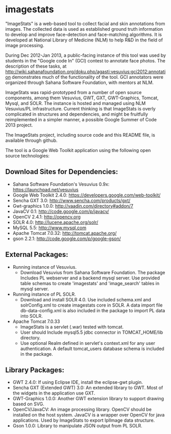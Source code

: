 imagestats
==========

"ImageStats" is a web-based tool to collect facial and skin annotations from 
images. The collected data is used as established ground truth 
information to develop and improve face-detection and face-matching 
algorithms. It is developed at National Library of Medicine (NLM) to 
help R&D in the field of image processing.

During Dec 2012-Jan 2013, a public-facing instance of this tool was used by
students in the "Google code In" (GCI) contest to annotate face photos.
The description of these tasks, at
  http://wiki.sahanafoundation.org/doku.php/agasti:vesuvius:gci2012:annotation
demonstrates much of the functionality of the tool.  GCI annotators were
organized through Sahana Software Foundation, with mentors at NLM.

ImageStats was rapid-prototyped from a number of open source components, 
among them Vesuvius, GWT, GXT, GWT-Graphics, Tomcat, Mysql, and SOLR. The 
instance is hosted and managed using NLM Vesuvius/PL infrastructure. 
Current thinking is that ImageStats is overly complicated in structures
and dependencies, and might be fruitfully reimplemented in a simpler 
manner, a possible Google Summer of Code 2013 project.

The ImageStats project, including source code and this README file,
is available through github.

The tool is a Google Web Toolkit application using the following open 
source technologies:

Download Sites for Dependencies:
--------------------------------
- Sahana Software Foundation's Vesuvius 0.9x:
  https://launchpad.net/vesuvius
- Google Web Toolkit 2.4.0:
  https://developers.google.com/web-toolkit/
- Sencha GXT 3.0:
  http://www.sencha.com/products/gxt/
- Gwt-graphics 1.0.0:
  http://vaadin.com/directory#addon/7
- JavaCV 0.1:
  http://code.google.com/p/javacv/
- OpenCV 2.4.1:
  http://opencv.org
- SOLR 4.0:
  http://lucene.apache.org/solr/
- MySQL 5.5:
  http://www.mysql.com
- Apache Tomcat 7.0.32:
  http://tomcat.apache.org/
- gson 2.2.1:
  http://code.google.com/p/google-gson/

External Packages:
-----------------------
- Running instance of Vesuvius.
  - Download Vesuvius from Sahana Software Foundation. The package 
    Includes PL webserver and a backend mysql server.
    Use provided table schemas to create 'imagestats' and 
    'image_search' tables in mysql server.
- Running instance of PL SOLR.
  - Download and install SOLR 4.0. Use included schema.xml and 
    solrConfig.xml to create imagestats core in SOLR. A data import
    file db-data-config.xml is also included in the package to 
    import PL data into SOLR.
- Apache Tomcat 7.0.33
  - ImageStats is a servlet (.war) tested with tomcat. 
  - User should Include mysql5.5 jdbc connector in TOMCAT_HOME/lib 
    directory.
  - Use optional Realm defined in servlet's context.xml for any 
    user authentication. A default tomcat_users database schema 
    is included in the package.

Library Packages:
-----------------
- GWT 2.4.0: If using Eclipse IDE, install the eclipse-gwt plugin.
- Sencha GXT (Extended GWT) 3.0: An extended library to GWT. Most 
  of the widgets in the application use GXT.
- GWT-Graphics 1.0.0: Another GWT extension library to support 
  drawing based on SVG.
- OpenCV/JavaCV: An image processing library. OpenCV should be 
  installed on the host system. JavaCV is a wrapper over OpenCV for 
  java applications. Used by ImageStats to export IplImage data 
  structure.
- Gson 1.0.0: Library to manipulate JSON output from PL SOLR.

